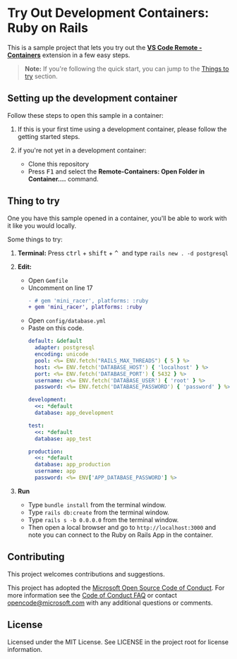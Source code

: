 # Try Out Development Containers: Ruby on Rails

This is a sample project that lets you try out the **[VS Code Remote - Containers](https://aka.ms/vscode-remote/containers)** extension in a few easy steps.

> **Note:** If you're following the quick start, you can jump to the [Things to try](#things-to-try) section. 

## Setting up the development container

Follow these steps to open this sample in a container:

 1. If this is your first time using a development container, please follow the getting started steps.

 2. if you're not yet in a development container:
    - Clone this repository
    - Press <kbd>F1</kbd> and select the **Remote-Containers: Open Folder in Container....** command. 

## Thing to try

One you have this sample opened in a container, you'll be able to work with it like you would locally.

Some things to try:
 1. **Terminal:** Press <kbd>ctrl</kbd> + <kbd>shift</kbd> + <kbd> ^ </kbd> and type `rails new . -d postgresql`

 2. **Edit:**
    - Open `Gemfile`
    - Uncomment on line 17
      ```diff
      - # gem 'mini_racer', platforms: :ruby
      + gem 'mini_racer', platforms: :ruby
      ```
    - Open `config/database.yml`
    - Paste on this code.
      ```yml
      default: &default
        adapter: postgresql
        encoding: unicode
        pool: <%= ENV.fetch("RAILS_MAX_THREADS") { 5 } %>
        host: <%= ENV.fetch('DATABASE_HOST') { 'localhost' } %>
        port: <%= ENV.fetch('DATABASE_PORT') { 5432 } %>
        username: <%= ENV.fetch('DATABASE_USER') { 'root' } %>
        password: <%= ENV.fetch('DATABASE_PASSWORD') { 'password' } %>

      development:
        <<: *default
        database: app_development

      test:
        <<: *default
        database: app_test

      production:
        <<: *default
        database: app_production
        username: app
        password: <%= ENV['APP_DATABASE_PASSWORD'] %>
      ```
 3. **Run**
    - Type `bundle install` from the terminal window.
    - Type `rails db:create` from the terminal window.
    - Type `rails s -b 0.0.0.0` from the terminal window.
    - Then open a local browser and go to `http://localhost:3000` and note you can connect to the Ruby on Rails App in the container.

## Contributing

This project welcomes contributions and suggestions.

This project has adopted the [Microsoft Open Source Code of Conduct](https://opensource.microsoft.com/codeofconduct/).
For more information see the [Code of Conduct FAQ](https://opensource.microsoft.com/codeofconduct/faq/) or
contact [opencode@microsoft.com](mailto:opencode@microsoft.com) with any additional questions or comments.

## License

Licensed under the MIT License. See LICENSE in the project root for license information.